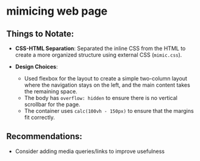 # mimicing web page

## Things to Notate:

- **CSS-HTML Separation**: Separated the inline CSS from the HTML to create a more organized structure using external CSS (`mimic.css`).
  
- **Design Choices**: 
  - Used flexbox for the layout to create a simple two-column layout where the navigation stays on the left, and the main content takes the remaining space.
  - The body has `overflow: hidden` to ensure there is no vertical scrollbar for the page.
  - The container uses `calc(100vh - 150px)` to ensure that the margins fit correctly.

## Recommendations:
- Consider adding media queries/links to improve usefulness
